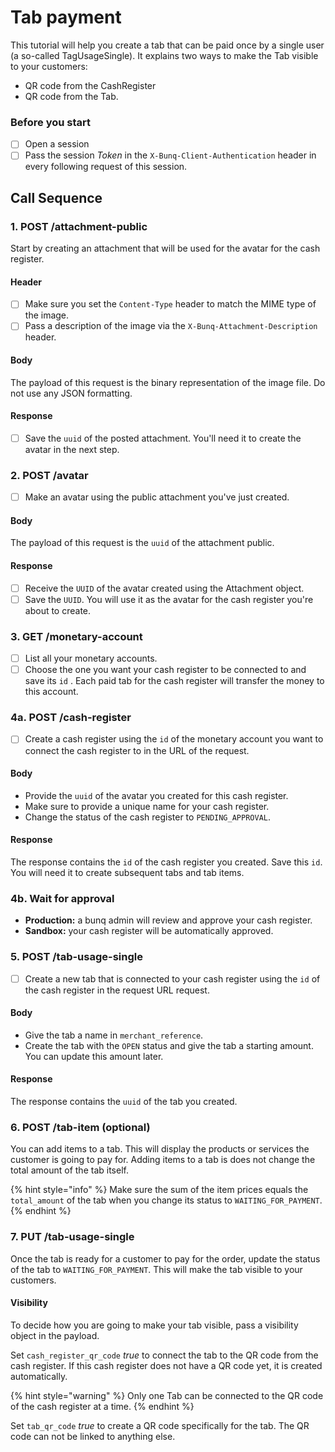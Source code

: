 # Tab payment

This tutorial will help you create a tab that can be paid once by a single user \(a so-called TagUsageSingle\). It explains two ways to make the Tab visible to your customers:

* QR code from the CashRegister
* QR code from the Tab.

### Before you start

* [ ] Open a session 
* [ ] Pass the session _Token_ in the `X-Bunq-Client-Authentication` header in every following request of this session.

## Call Sequence

### 1. POST /attachment-public

Start by creating an attachment that will be used for the avatar for the cash register.

#### **Header**

* [ ] Make sure you set the `Content-Type` header to match the MIME type of the image.
* [ ] Pass a description of the image via the `X-Bunq-Attachment-Description` header.

#### **Body**

The payload of this request is the binary representation of the image file. Do not use any JSON formatting.

#### **Response**

* [ ] Save the `uuid` of the posted attachment. You'll need it to create the avatar in the next step.

### 2. POST /avatar

* [ ] Make an avatar using the public attachment you've just created.

#### **Body**

The payload of this request is the `uuid` of the attachment public.

#### **Response**

* [ ] Receive the `UUID` of the avatar created using the Attachment object.
* [ ] Save the `UUID`. You will use it as the avatar for the cash register you're about to create.

### 3. GET /monetary-account

* [ ] List all your monetary accounts. 
* [ ] Choose the one you want your cash register to be connected to and save its `id` . Each paid tab for the cash register will transfer the money to this account.

### 4a. POST /cash-register

* [ ] Create a cash register using the `id` of the monetary account you want to connect the cash register to in the URL of the request.

#### **Body**

* Provide the `uuid` of the avatar you created for this cash register. 
* Make sure to provide a unique name for your cash register. 
* Change the status of the cash register to `PENDING_APPROVAL`.

#### **Response**

The response contains the `id` of the cash register you created. Save this `id`. You will need it to create subsequent tabs and tab items.

### 4b. Wait for approval

* **Production:** a bunq admin will review and approve your cash register. 
* **Sandbox:** your cash register will be automatically approved.

### 5. POST /tab-usage-single

* [ ] Create a new tab that is connected to your cash register using the `id` of the cash register in the request URL request.

#### **Body**

* Give the tab a name in `merchant_reference`. 
* Create the tab with the `OPEN` status and give the tab a starting amount. You can update this amount later.

#### **Response**

The response contains the `uuid` of the tab you created.

### 6. POST /tab-item \(optional\)

You can add items to a tab. This will display the products or services the customer is going to pay for. Adding items to a tab is does not change the total amount of the tab itself. 

{% hint style="info" %}
Make sure the sum of the item prices equals the `total_amount` of the tab when you change its status to `WAITING_FOR_PAYMENT`.
{% endhint %}

### 7. PUT /tab-usage-single

Once the tab is ready for a customer to pay for the order, update the status of the tab to `WAITING_FOR_PAYMENT`. This will make the tab visible to your customers.

#### **Visibility**

To decide how you are going to make your tab visible, pass a visibility object in the payload.

Set `cash_register_qr_code` _true_ to connect the tab to the QR code from the cash register. If this cash register does not have a QR code yet, it is created automatically. 

{% hint style="warning" %}
Only one Tab can be connected to the QR code of the cash register at a time.
{% endhint %}

Set `tab_qr_code` _true_ to create a QR code specifically for the tab. The QR code can not be linked to anything else.

